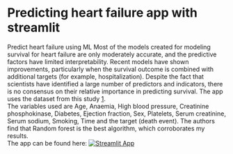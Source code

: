 # Predicting heart failure app with streamlit
Predict heart failure using ML
Most of the models created for modeling survival for heart failure are only moderately accurate, and the predictive factors have limited interpretability. Recent models have shown improvements, particularly when the survival outcome is combined with additional targets (for example, hospitalization). Despite the fact that scientists have identified a large number of predictors and indicators, there is no consensus on their relative importance in predicting survival.
The app uses the dataset from this study [1](https://bmcmedinformdecismak.biomedcentral.com/articles/10.1186/s12911-020-1023-5#Sec8).     
The variables used are Age, Anaemia, High blood pressure, Creatinine phosphokinase, Diabetes, Ejection fraction, Sex, Platelets, Serum creatinine, Serum sodium, Smoking, Time and the target (death event). The authors find that Random forest is the best algorithm, which corroborates my results.    
The app can be found here: 
[![Streamlit App](https://static.streamlit.io/badges/streamlit_badge_black_white.svg)](https://heartfailurepredict.streamlit.app/)

